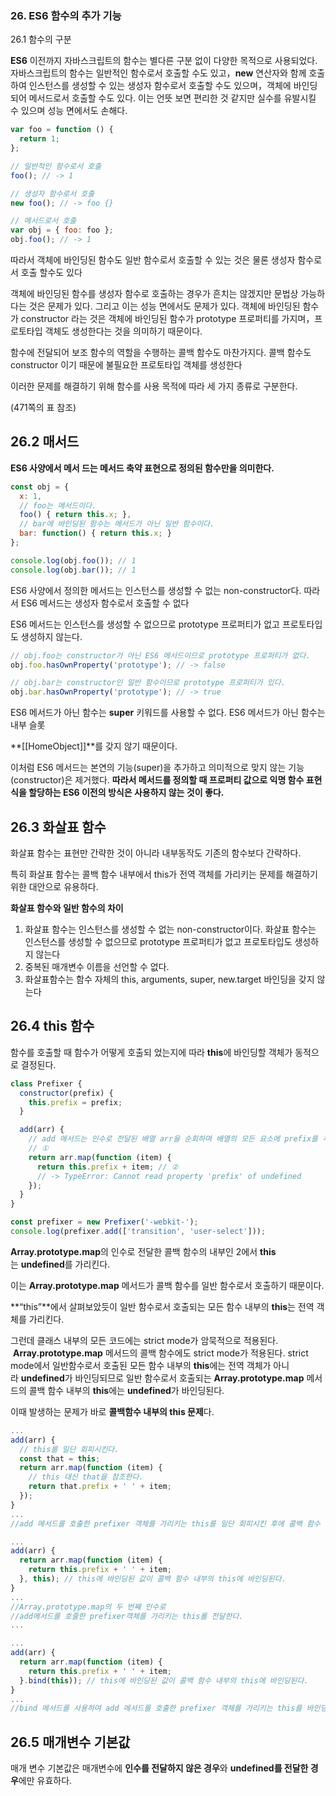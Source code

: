 ### 26. ES6 함수의 추가 기능

26.1 함수의 구분

**ES6** 이전까지 자바스크립트의 함수는 별다른 구분 없이 다양한 목적으로 사용되었다. 자바스크립트의 함수는 일반적인 함수로서 호출할 수도 있고，**new** 연산자와 함께 호출하여 인스턴스를 생성할 수 있는 생성자 함수로서 호출할 수도 있으며，객체에 바인딩되어 메서드로서 호출할 수도 있다. 이는 언뜻 보면 편리한 것 같지만 실수를 유발시킬 수 있으며 성능 면에서도 손해다.

```jsx
var foo = function () {
  return 1;
};

// 일반적인 함수로서 호출
foo(); // -> 1

// 생성자 함수로서 호출
new foo(); // -> foo {}

// 메서드로서 호출
var obj = { foo: foo };
obj.foo(); // -> 1
```

따라서 객체에 바인딩된 함수도 일반 함수로서 호출할 수 있는 것은 물론 생성자 함수로서 호출 할수도 있다

객체에 바인딩된 함수를 생성자 함수로 호출하는 경우가 흔치는 않겠지만 문법상 가능하다는 것은 문제가 있다. 그리고 이는 성능 면에서도 문제가 있다. 객체에 바인딩된 함수가 constructor 라는 것은 객체에 바인딩된 함수가 prototype 프로퍼티를 가지며，프로토타입 객체도 생성한다는 것을 의미하기 때문이다.

함수에 전달되어 보조 함수의 역할을 수행하는 콜백 함수도 마찬가지다. 콜백 함수도 constructor 이기 때문에 불필요한 프로토타입 객체를 생성한다

이러한 문제를 해결하기 위해 함수를 사용 목적에 따라 세 가지 종류로 구분한다.

(471쪽의 표 참조)

## 26.2 매서드

**ES6 사양에서 메서 드는 메서드 축약 표현으로 정의된 함수만을 의미한다.**

```jsx
const obj = {
  x: 1,
  // foo는 메서드이다.
  foo() { return this.x; },
  // bar에 바인딩된 함수는 메서드가 아닌 일반 함수이다.
  bar: function() { return this.x; }
};

console.log(obj.foo()); // 1
console.log(obj.bar()); // 1
```

ES6 사양에서 정의한 메서드는 인스턴스를 생성할 수 없는 non-constructor다. 따라서 ES6 메서드는 생성자 함수로서 호출할 수 없다

ES6 메서드는 인스턴스를 생성할 수 없으므로 prototype 프로퍼티가 없고 프로토타입도 생성하지 않는다.

```jsx
// obj.foo는 constructor가 아닌 ES6 메서드이므로 prototype 프로퍼티가 없다.
obj.foo.hasOwnProperty('prototype'); // -> false

// obj.bar는 constructor인 일반 함수이므로 prototype 프로퍼티가 있다.
obj.bar.hasOwnProperty('prototype'); // -> true
```

ES6 메서드가 아닌 함수는 **super** 키워드를 사용할 수 없다. ES6 메서드가 아닌 함수는 내부 슬롯

**[[HomeObject]]**를 갖지 않기 때문이다.

이처럼 ES6 메서드는 본연의 기능(super)을 추가하고 의미적으로 맞지 않는 기능(constructor)은 제거했다. **따라서 메서드를 정의할 때 프로퍼티 값으로 익명 함수 표현식을 할당하는 ES6 이전의 방식은 사용하지 않는 것이 좋다.**

## 26.3 화살표 함수

화살표 함수는 표현만 간략한 것이 아니라 내부동작도 기존의 함수보다 간략하다.

특히 화살표 함수는 콜백 함수 내부에서 this가 전역 객체를 가리키는 문제를 해결하기 위한 대안으로 유용하다.

**화살표 함수와 일반 함수의 차이**

1. 화살표 함수는 인스턴스를 생성할 수 없는 non-constructor이다. 화살표 함수는 인스턴스를 생성할 수 없으므로 prototype 프로퍼티가 없고 프로토타입도 생성하지 않는다
2.  중복된 매개변수 이름을 선언할 수 없다.
3. 화살표함수는 함수 자체의 this, arguments, super, new.target 바인딩을 갖지 않는다

## 26.4 this 함수

함수를 호출할 때 함수가 어떻게 호출되 었는지에 따라 **this**에 바인딩할 객체가 동적으로 결정된다.

```jsx
class Prefixer {
  constructor(prefix) {
    this.prefix = prefix;
  }

  add(arr) {
    // add 메서드는 인수로 전달된 배열 arr을 순회하며 배열의 모든 요소에 prefix를 추가한다.
    // ①
    return arr.map(function (item) {
      return this.prefix + item; // ②
      // -> TypeError: Cannot read property 'prefix' of undefined
    });
  }
}

const prefixer = new Prefixer('-webkit-');
console.log(prefixer.add(['transition', 'user-select']));
```

**Array.prototype.map**의 인수로 전달한 콜백 함수의 내부인 2에서 **this**는 **undefined**를 가리킨다.

이는 **Array.prototype.map** 메서드가 콜백 함수를 일반 함수로서 호출하기 때문이다.

**“this”**에서 살펴보았듯이 일반 함수로서 호출되는 모든 함수 내부의 **this**는 전역 객체를 가리킨다. 

그런데 클래스 내부의 모든 코드에는 strict mode가 암묵적으로 적용된다.  **Array.prototype.map** 메서드의 콜백 함수에도 strict mode가 적용된다. strict mode에서 일반함수로서 호출된 모든 함수 내부의 **this**에는 전역 객체가 아니라 **undefined**가 바인딩되므로 일반 함수로서 호출되는 **Array.prototype.map** 메서드의 콜백 함수 내부의 **this**에는 **undefined**가 바인딩된다.

이때 발생하는 문제가 바로 **콜백함수 내부의 this 문제**다.

```jsx
...
add(arr) {
  // this를 일단 회피시킨다.
  const that = this;
  return arr.map(function (item) {
    // this 대신 that을 참조한다.
    return that.prefix + ' ' + item;
  });
}
...
//add 메서드를 호출한 prefixer 객체를 가리키는 this를 일단 회피시킨 후에 콜백 함수 내부에서 사용한다.
```

```jsx
...
add(arr) {
  return arr.map(function (item) {
    return this.prefix + ' ' + item;
  }, this); // this에 바인딩된 값이 콜백 함수 내부의 this에 바인딩된다.
}
...
//Array.prototype.map의 두 번째 인수로
//add메서드를 호줄한 prefixer객체를 가리키는 this롤 전달한다.
...
```

```jsx
...
add(arr) {
  return arr.map(function (item) {
    return this.prefix + ' ' + item;
  }.bind(this)); // this에 바인딩된 값이 콜백 함수 내부의 this에 바인딩된다.
}
...
//bind 메서드를 사용하여 add 메서드를 호출한 prefixer 객체를 가리키는 this를 바인딩 한다
```

## 26.5 매개변수 기본값

매개 변수 기본값은 매개변수에 **인수를 전달하지 않은 경우**와 **undefined를 전달한 경우**에만 유효하다.
